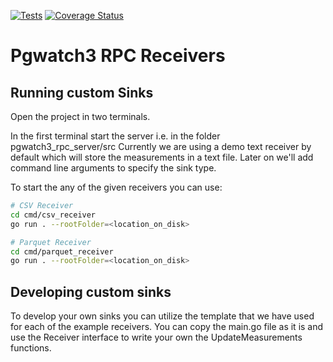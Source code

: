 [![Tests](https://github.com/destrex271/pgwatch3_rpc_server/actions/workflows/go.yml/badge.svg)](https://github.com/destrex271/pgwatch3_rpc_server/actions/workflows/go.yml)
[![Coverage Status](https://coveralls.io/repos/github/destrex271/pgwatch3_rpc_server/badge.svg?branch=main)](https://coveralls.io/github/destrex271/pgwatch3_rpc_server?branch=main)

# Pgwatch3 RPC Receivers

## Running custom Sinks

Open the project in two terminals.

In the first terminal start the server i.e. in the folder pgwatch3_rpc_server/src
Currently we are using a demo text receiver by default which will store the measurements in a text file.
Later on we'll add command line arguments to specify the sink type.

To start the any of the given receivers you can use:

```bash
# CSV Receiver
cd cmd/csv_receiver
go run . --rootFolder=<location_on_disk>

# Parquet Receiver
cd cmd/parquet_receiver
go run . --rootFolder=<location_on_disk>
```

## Developing custom sinks

To develop your own sinks you can utilize the template that we have used for each of the example receivers. You can copy the main.go file as it is and use the Receiver interface to write your own the UpdateMeasurements functions.
